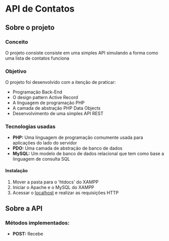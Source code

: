 # API de Contatos

## Sobre o projeto
### Conceito
O projeto consiste consiste em uma simples API simulando a forma como uma lista de contatos funciona
### Objetivo
O projeto foi desenvolvido com a itenção de praticar:
- Programação Back-End
- O design pattern Active Record
- A linguagem de programação PHP
- A camada de abstração PHP Data Objects
- Desenvolvimento de uma simples API REST
### Tecnologias usadas 
- **PHP:** Uma linguagem de programação comumente usada para aplicações do lado do servidor
- **PDO:** Uma camada de abstração de banco de dados
- **MySQL:** Um modelo de banco de dados relacional que tem como base a linguagem de consulta SQL
#### Instalação
1. Mover a pasta para o 'htdocs' do XAMPP
2. Iniciar o Apache e o MySQL do XAMPP
3. Acessar o [localhost](http://localhost/contacts-api/) e realizar as requisições HTTP

## Sobre a API
### Métodos implementados:
- **POST:** Recebe 
